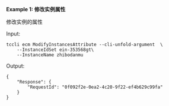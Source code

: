 **Example 1: 修改实例属性**

修改实例的属性

Input: 

```
tccli ecm ModifyInstancesAttribute --cli-unfold-argument  \
    --InstanceIdSet ein-353568gt\
    --InstanceName zhibodanmu
```

Output: 
```
{
    "Response": {
        "RequestId": "0f092f2e-0ea2-4c20-9f22-ef4b629c99fa"
    }
}
```

